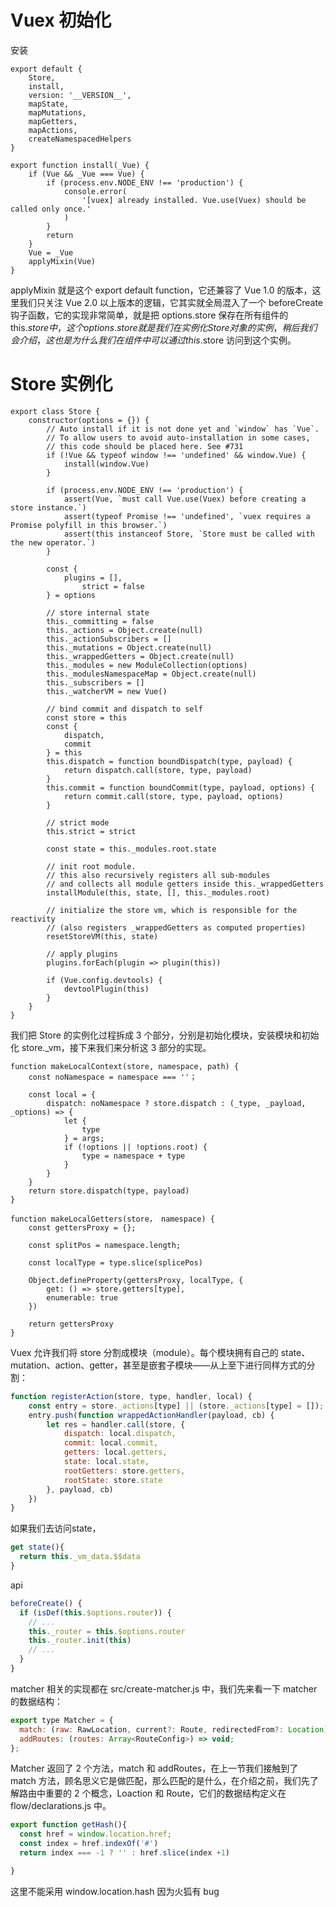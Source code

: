 # Vuex 初始化

安装

``` JS
export default {
    Store,
    install,
    version: '__VERSION__',
    mapState,
    mapMutations,
    mapGetters,
    mapActions,
    createNamespacedHelpers
}
```

``` JS
export function install(_Vue) {
    if (Vue && _Vue === Vue) {
        if (process.env.NODE_ENV !== 'production') {
            console.error(
                '[vuex] already installed. Vue.use(Vuex) should be called only once.'
            )
        }
        return
    }
    Vue = _Vue
    applyMixin(Vue)
}
```

applyMixin 就是这个 export default function，它还兼容了 Vue 1.0 的版本，这里我们只关注 Vue 2.0 以上版本的逻辑，它其实就全局混入了一个 beforeCreate 钩子函数，它的实现非常简单，就是把 options.store 保存在所有组件的 this.$store 中，这个 options.store 就是我们在实例化 Store 对象的实例，稍后我们会介绍，这也是为什么我们在组件中可以通过 this.$store 访问到这个实例。

# Store 实例化

``` JS
export class Store {
    constructor(options = {}) {
        // Auto install if it is not done yet and `window` has `Vue`.
        // To allow users to avoid auto-installation in some cases,
        // this code should be placed here. See #731
        if (!Vue && typeof window !== 'undefined' && window.Vue) {
            install(window.Vue)
        }

        if (process.env.NODE_ENV !== 'production') {
            assert(Vue, `must call Vue.use(Vuex) before creating a store instance.`)
            assert(typeof Promise !== 'undefined', `vuex requires a Promise polyfill in this browser.`)
            assert(this instanceof Store, `Store must be called with the new operator.`)
        }

        const {
            plugins = [],
                strict = false
        } = options

        // store internal state
        this._committing = false
        this._actions = Object.create(null)
        this._actionSubscribers = []
        this._mutations = Object.create(null)
        this._wrappedGetters = Object.create(null)
        this._modules = new ModuleCollection(options)
        this._modulesNamespaceMap = Object.create(null)
        this._subscribers = []
        this._watcherVM = new Vue()

        // bind commit and dispatch to self
        const store = this
        const {
            dispatch,
            commit
        } = this
        this.dispatch = function boundDispatch(type, payload) {
            return dispatch.call(store, type, payload)
        }
        this.commit = function boundCommit(type, payload, options) {
            return commit.call(store, type, payload, options)
        }

        // strict mode
        this.strict = strict

        const state = this._modules.root.state

        // init root module.
        // this also recursively registers all sub-modules
        // and collects all module getters inside this._wrappedGetters
        installModule(this, state, [], this._modules.root)

        // initialize the store vm, which is responsible for the reactivity
        // (also registers _wrappedGetters as computed properties)
        resetStoreVM(this, state)

        // apply plugins
        plugins.forEach(plugin => plugin(this))

        if (Vue.config.devtools) {
            devtoolPlugin(this)
        }
    }
}
```

我们把 Store 的实例化过程拆成 3 个部分，分别是初始化模块，安装模块和初始化 store._vm，接下来我们来分析这 3 部分的实现。

``` JS
function makeLocalContext(store, namespace, path) {
    const noNamespace = namespace === ''；

    const local = {
        dispatch: noNamespace ? store.dispatch : (_type, _payload, _options) => {
            let {
                type
            } = args;
            if (!options || !options.root) {
                type = namespace + type
            }
        }
    }
    return store.dispatch(type, payload)
}
```

``` JS
function makeLocalGetters(store， namespace) {
    const gettersProxy = {};

    const splitPos = namespace.length;

    const localType = type.slice(splicePos)

    Object.defineProperty(gettersProxy, localType, {
        get: () => store.getters[type],
        enumerable: true
    })

    return gettersProxy
}
```

Vuex 允许我们将 store 分割成模块（module）。每个模块拥有自己的 state、mutation、action、getter，甚至是嵌套子模块——从上至下进行同样方式的分割：

``` js
function registerAction(store, type, handler, local) {
    const entry = store._actions[type] || (store._actions[type] = []);
    entry.push(function wrappedActionHandler(payload, cb) {
        let res = handler.call(store, {
            dispatch: local.dispatch,
            commit: local.commit,
            getters: local.getters,
            state: local.state,
            rootGetters: store.getters,
            rootState: store.state
        }, payload, cb)
    })
}
```

如果我们去访问state，

```js
get state(){
  return this._vm_data.$$data
}
```


api


```js
beforeCreate() {
  if (isDef(this.$options.router)) {
    // ...
    this._router = this.$options.router
    this._router.init(this)
    // ...
  }
}  
```

matcher 相关的实现都在 src/create-matcher.js 中，我们先来看一下 matcher 的数据结构：

```js
export type Matcher = {
  match: (raw: RawLocation, current?: Route, redirectedFrom?: Location) => Route;
  addRoutes: (routes: Array<RouteConfig>) => void;
};
```

Matcher 返回了 2 个方法，match 和 addRoutes，在上一节我们接触到了 match 方法，顾名思义它是做匹配，那么匹配的是什么，在介绍之前，我们先了解路由中重要的 2 个概念，Loaction 和 Route，它们的数据结构定义在 flow/declarations.js 中。

```js
export function getHash(){
  const href = window.location.href;
  const index = href.indexOf('#')
  return index === -1 ? '' : href.slice(index +1)

}
```

这里不能采用 window.location.hash 因为火狐有 bug
